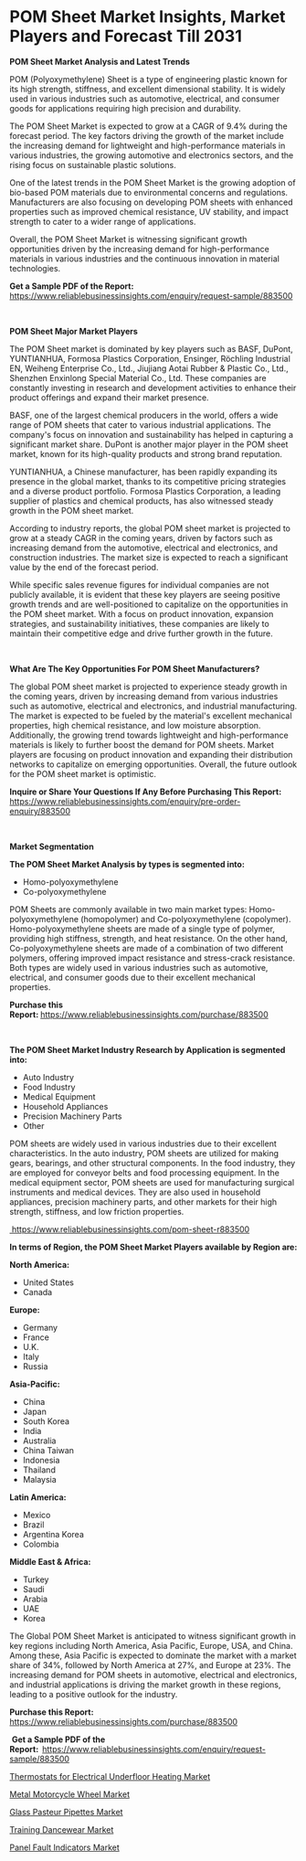 <p><h1>POM Sheet Market Insights, Market Players and Forecast Till 2031</h1></p><p><strong>POM Sheet Market Analysis and Latest Trends</strong></p>
<p><p>POM (Polyoxymethylene) Sheet is a type of engineering plastic known for its high strength, stiffness, and excellent dimensional stability. It is widely used in various industries such as automotive, electrical, and consumer goods for applications requiring high precision and durability.</p><p>The POM Sheet Market is expected to grow at a CAGR of 9.4% during the forecast period. The key factors driving the growth of the market include the increasing demand for lightweight and high-performance materials in various industries, the growing automotive and electronics sectors, and the rising focus on sustainable plastic solutions.</p><p>One of the latest trends in the POM Sheet Market is the growing adoption of bio-based POM materials due to environmental concerns and regulations. Manufacturers are also focusing on developing POM sheets with enhanced properties such as improved chemical resistance, UV stability, and impact strength to cater to a wider range of applications.</p><p>Overall, the POM Sheet Market is witnessing significant growth opportunities driven by the increasing demand for high-performance materials in various industries and the continuous innovation in material technologies.</p></p>
<p><strong>Get a Sample PDF of the Report:&nbsp;</strong> <a href="https://www.reliablebusinessinsights.com/enquiry/request-sample/883500">https://www.reliablebusinessinsights.com/enquiry/request-sample/883500</a></p>
<p>&nbsp;</p>
<p><strong>POM Sheet Major Market Players</strong></p>
<p><p>The POM Sheet market is dominated by key players such as BASF, DuPont, YUNTIANHUA, Formosa Plastics Corporation, Ensinger, Röchling Industrial EN, Weiheng Enterprise Co., Ltd., Jiujiang Aotai Rubber & Plastic Co., Ltd., Shenzhen Enxinlong Special Material Co., Ltd. These companies are constantly investing in research and development activities to enhance their product offerings and expand their market presence.</p><p>BASF, one of the largest chemical producers in the world, offers a wide range of POM sheets that cater to various industrial applications. The company's focus on innovation and sustainability has helped in capturing a significant market share. DuPont is another major player in the POM sheet market, known for its high-quality products and strong brand reputation.</p><p>YUNTIANHUA, a Chinese manufacturer, has been rapidly expanding its presence in the global market, thanks to its competitive pricing strategies and a diverse product portfolio. Formosa Plastics Corporation, a leading supplier of plastics and chemical products, has also witnessed steady growth in the POM sheet market.</p><p>According to industry reports, the global POM sheet market is projected to grow at a steady CAGR in the coming years, driven by factors such as increasing demand from the automotive, electrical and electronics, and construction industries. The market size is expected to reach a significant value by the end of the forecast period.</p><p>While specific sales revenue figures for individual companies are not publicly available, it is evident that these key players are seeing positive growth trends and are well-positioned to capitalize on the opportunities in the POM sheet market. With a focus on product innovation, expansion strategies, and sustainability initiatives, these companies are likely to maintain their competitive edge and drive further growth in the future.</p></p>
<p>&nbsp;</p>
<p><strong>What Are The Key Opportunities For POM Sheet Manufacturers?</strong></p>
<p><p>The global POM sheet market is projected to experience steady growth in the coming years, driven by increasing demand from various industries such as automotive, electrical and electronics, and industrial manufacturing. The market is expected to be fueled by the material's excellent mechanical properties, high chemical resistance, and low moisture absorption. Additionally, the growing trend towards lightweight and high-performance materials is likely to further boost the demand for POM sheets. Market players are focusing on product innovation and expanding their distribution networks to capitalize on emerging opportunities. Overall, the future outlook for the POM sheet market is optimistic.</p></p>
<p><strong>Inquire or Share Your Questions If Any Before Purchasing This Report:</strong> <a href="https://www.reliablebusinessinsights.com/enquiry/pre-order-enquiry/883500">https://www.reliablebusinessinsights.com/enquiry/pre-order-enquiry/883500</a></p>
<p>&nbsp;</p>
<p><strong>Market Segmentation</strong></p>
<p><strong>The POM Sheet Market Analysis by types is segmented into:</strong></p>
<p><ul><li>Homo-polyoxymethylene</li><li>Co-polyoxymethylene</li></ul></p>
<p><p>POM Sheets are commonly available in two main market types: Homo-polyoxymethylene (homopolymer) and Co-polyoxymethylene (copolymer). Homo-polyoxymethylene sheets are made of a single type of polymer, providing high stiffness, strength, and heat resistance. On the other hand, Co-polyoxymethylene sheets are made of a combination of two different polymers, offering improved impact resistance and stress-crack resistance. Both types are widely used in various industries such as automotive, electrical, and consumer goods due to their excellent mechanical properties.</p></p>
<p><strong>Purchase this Report:&nbsp;</strong><a href="https://www.reliablebusinessinsights.com/purchase/883500">https://www.reliablebusinessinsights.com/purchase/883500</a></p>
<p>&nbsp;</p>
<p><strong>The POM Sheet Market Industry Research by Application is segmented into:</strong></p>
<p><ul><li>Auto Industry</li><li>Food Industry</li><li>Medical Equipment</li><li>Household Appliances</li><li>Precision Machinery Parts</li><li>Other</li></ul></p>
<p><p>POM sheets are widely used in various industries due to their excellent characteristics. In the auto industry, POM sheets are utilized for making gears, bearings, and other structural components. In the food industry, they are employed for conveyor belts and food processing equipment. In the medical equipment sector, POM sheets are used for manufacturing surgical instruments and medical devices. They are also used in household appliances, precision machinery parts, and other markets for their high strength, stiffness, and low friction properties.</p></p>
<p><a href="https://www.reliablebusinessinsights.com/pom-sheet-r883500">&nbsp;https://www.reliablebusinessinsights.com/pom-sheet-r883500</a></p>
<p><strong>In terms of Region, the POM Sheet Market Players available by Region are:</strong></p>
<p>
    <p> <strong> North America: </strong>
        <ul>
            <li>United States</li>
            <li>Canada</li>
        </ul>
        </p> 
    <p> <strong> Europe: </strong>
        <ul>
            <li>Germany</li>
            <li>France</li>
            <li>U.K.</li>
            <li>Italy</li>
            <li>Russia</li>
        </ul>
        </p> 
    <p> <strong> Asia-Pacific: </strong>
        <ul>
            <li>China</li>
            <li>Japan</li>
            <li>South Korea</li>
            <li>India</li>
            <li>Australia</li>
            <li>China Taiwan</li>
            <li>Indonesia</li>
            <li>Thailand</li>
            <li>Malaysia</li>
        </ul>
        </p> 
    <p> <strong> Latin America: </strong>
        <ul>
            <li>Mexico</li>
            <li>Brazil</li>
            <li>Argentina Korea</li>
            <li>Colombia</li>
        </ul>
        </p> 
    <p> <strong> Middle East & Africa: </strong>
        <ul>
            <li>Turkey</li>
            <li>Saudi</li>
            <li>Arabia</li>
            <li>UAE</li>
            <li>Korea</li>
        </ul>
    </p>
    </p>
<p><p>The Global POM Sheet Market is anticipated to witness significant growth in key regions including North America, Asia Pacific, Europe, USA, and China. Among these, Asia Pacific is expected to dominate the market with a market share of 34%, followed by North America at 27%, and Europe at 23%. The increasing demand for POM sheets in automotive, electrical and electronics, and industrial applications is driving the market growth in these regions, leading to a positive outlook for the industry.</p></p>
<p><strong>Purchase this Report: </strong><a href="https://www.reliablebusinessinsights.com/purchase/883500">https://www.reliablebusinessinsights.com/purchase/883500</a></p>
<p>&nbsp;<strong>Get a Sample PDF of the Report:&nbsp;&nbsp;</strong><a href="https://www.reliablebusinessinsights.com/enquiry/request-sample/883500">https://www.reliablebusinessinsights.com/enquiry/request-sample/883500</a></p>
<p><strong></strong></p>
<p><p><a href="https://github.com/mhrnetwork1/Market-Research-Report-List-1/blob/main/thermostats-for-electrical-underfloor-heating-market.md">Thermostats for Electrical Underfloor Heating Market</a></p><p><a href="https://github.com/zcbxbnir25/Market-Research-Report-List-1/blob/main/metal-motorcycle-wheel-market.md">Metal Motorcycle Wheel Market</a></p><p><a href="https://www.linkedin.com/pulse/glass-pasteur-pipettes-market-overview-global-trends-future-prospects-vwt7c">Glass Pasteur Pipettes Market</a></p><p><a href="https://www.linkedin.com/pulse/comprehensive-analysis-global-training-dancewear-market-growth-5vwnc">Training Dancewear Market</a></p><p><a href="https://issuu.com/reportprime-2/docs/panel-fault-indicators-market-size-2030.pptx">Panel Fault Indicators Market</a></p></p>